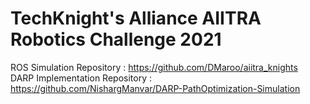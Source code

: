 # TechKnight's Alliance AIITRA Robotics Challenge 2021 <br />

ROS Simulation Repository : https://github.com/DMaroo/aiitra_knights <br />
DARP Implementation Repository : https://github.com/NishargManvar/DARP-PathOptimization-Simulation <br />
